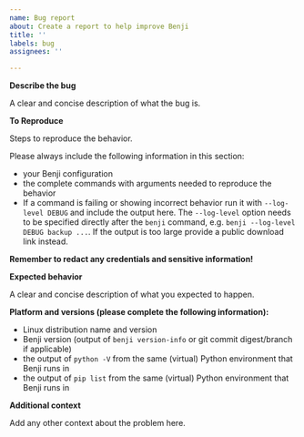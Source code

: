 ```yaml
---
name: Bug report
about: Create a report to help improve Benji
title: ''
labels: bug
assignees: ''

---
```


**Describe the bug**

A clear and concise description of what the bug is.

**To Reproduce**

Steps to reproduce the behavior. 

Please always  include the following information in this section:
 - your Benji configuration
 - the complete commands with arguments needed to reproduce the behavior
- If a command is failing or showing incorrect behavior run it with `--log-level DEBUG` and include the output here. The `--log-level` option needs to be specified directly after the `benji` command, e.g. `benji --log-level DEBUG backup ...`. If the output is too large provide a public download link instead.

**Remember to redact any credentials and sensitive information!**

**Expected behavior**

A clear and concise description of what you expected to happen.

**Platform and versions (please complete the following information):**

 - Linux distribution name and version
 - Benji version (output of `benji version-info` or git commit digest/branch if applicable)
 - the output of `python -V` from the same (virtual) Python environment that Benji runs in
 - the output of `pip list` from the same (virtual) Python environment that Benji runs in

**Additional context**

Add any other context about the problem here.
